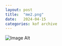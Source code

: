 ```yaml
---
layout:	post
title:	"me2.png"
date:	2024-04-15
categories:	kof archive
---
```


![Image Alt](https://k0f.github.io/assets/me2.png)